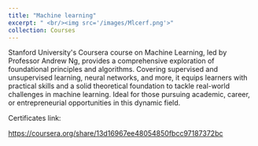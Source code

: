 ```yaml
---
title: "Machine learning"
excerpt: " <br/><img src='/images/Mlcerf.png'>"
collection: Courses
---
```



Stanford University's Coursera course on Machine Learning, led by Professor Andrew Ng, provides a comprehensive exploration of foundational principles and algorithms. Covering supervised and unsupervised learning, neural networks, and more, it equips learners with practical skills and a solid theoretical foundation to tackle real-world challenges in machine learning. Ideal for those pursuing academic, career, or entrepreneurial opportunities in this dynamic field.

Certificates link:

https://coursera.org/share/13d16967ee48054850fbcc97187372bc
